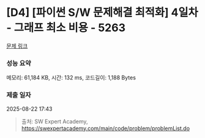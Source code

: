 # [D4] [파이썬 S/W 문제해결 최적화] 4일차 - 그래프 최소 비용 - 5263 

[문제 링크](https://swexpertacademy.com/main/code/problem/problemDetail.do?contestProbId=AWUTcNKKLV0DFAVT) 

### 성능 요약

메모리: 61,184 KB, 시간: 132 ms, 코드길이: 1,188 Bytes

### 제출 일자

2025-08-22 17:43



> 출처: SW Expert Academy, https://swexpertacademy.com/main/code/problem/problemList.do